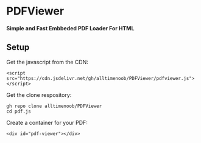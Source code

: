 # PDFViewer

#### Simple and Fast Embbeded PDF Loader For HTML 

## Setup

Get the javascript from the CDN:

    
    <script src="https://cdn.jsdelivr.net/gh/alltimenoob/PDFViewer/pdfviewer.js"></script>



Get the clone respository:


    gh repo clone alltimenoob/PDFViewer
    cd pdf.js
    
    
Create a container for your PDF:

    
    <div id="pdf-viewer"></div>
    
    
